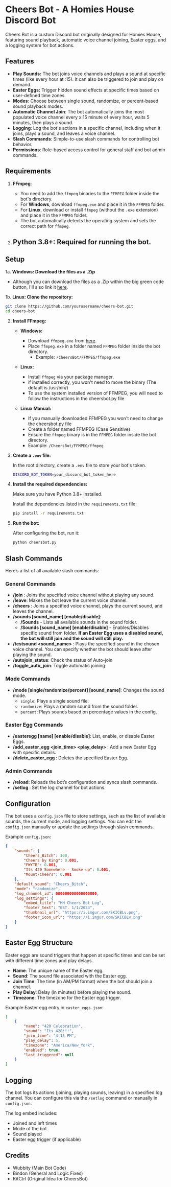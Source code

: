 # Cheers Bot - A Homies House Discord Bot

Cheers Bot is a custom Discord bot originally designed for Homies House, featuring sound playback, automatic voice channel joining, Easter eggs, and a logging system for bot actions.

## Features

- **Play Sounds:** The bot joins voice channels and plays a sound at specific times (like every hour at :15). It can also be triggered to join and play on demand.
- **Easter Eggs:** Trigger hidden sound effects at specific times based on user-defined time zones.
- **Modes**: Choose between single sound, randomize, or percent-based sound playback modes.
- **Automatic Channel Join**: The bot automatically joins the most populated voice channel every x:15 minute of every hour, waits 5 minutes, then plays a sound.
- **Logging**: Log the bot's actions in a specific channel, including when it joins, plays a sound, and leaves a voice channel.
- **Slash Commands**: Simple-to-use slash commands for controlling bot behavior.
- **Permissions**: Role-based access control for general staff and bot admin commands.

## Requirements

1. **FFmpeg**: 
   - You need to add the `ffmpeg` binaries to the `FFMPEG` folder inside the bot's directory.
   - For **Windows**, download `ffmpeg.exe` and place it in the `FFMPEG` folder.
   - For **Linux**, download or install `ffmpeg` (without the `.exe` extension) and place it in the `FFMPEG` folder.
   - The bot automatically detects the operating system and sets the correct path for `ffmpeg`.

2. **Python 3.8+**: Required for running the bot.
   - 

## Setup
1a. **Windows: Download the files as a .Zip**
   - Although you can download the files as a .Zip within the big green code button, I'll also link it [here](https://github.com/Wubbity/CheersBot/archive/refs/heads/main.zip).

1b. **Linux: Clone the repository:**

   ```bash
   git clone https://github.com/yourusername/cheers-bot.git
   cd cheers-bot
   ```

2. **Install FFmpeg:**

   - **Windows:**
     - Download `ffmpeg.exe` from [here](https://ffmpeg.org/download.html).
     - Place `ffmpeg.exe` in a folder named `FFMPEG` folder inside the bot directory.
       - Example: `/CheersBot/FFMPEG/ffmpeg.exe`

   - **Linux:**
     - Install `ffmpeg` via your package manager.
     - if installed correctly, you won't need to move the binary (The default is /usr/bin/)
     - To use the system installed version of FFMPEG, you will need to follow the instructions in the cheersbot.py file

   - **Linux Manual:**
     - If you manually downloaded FFMPEG you won't need to change the cheersbot.py file
      - Create a folder named FFMPEG (Case Sensitive)
      - Ensure the `ffmpeg` binary is in the `FFMPEG` folder inside the bot directory.
      - Example: `/CheersBot/FFMPEG/ffmpeg`


4. **Create a `.env` file:**

   In the root directory, create a `.env` file to store your bot's token.

   ```bash
   DISCORD_BOT_TOKEN=your_discord_bot_token_here
   ```

5. **Install the required dependencies:**

   Make sure you have Python 3.8+ installed.

   Install the dependencies listed in the `requirements.txt` file:

   ```bash
   pip install -r requirements.txt
   ```

7. **Run the bot:**

   After configuring the bot, run it:

   ```bash
   python cheersbot.py
   ```

## Slash Commands

Here’s a list of all available slash commands:

### General Commands

- **/join <channel>**: Joins the specified voice channel without playing any sound.
- **/leave**: Makes the bot leave the current voice channel.
- **/cheers <channel>**: Joins a specified voice channel, plays the current sound, and leaves the channel.
- **/sounds [sound_name] [enable/disable]**: 
  - **/Sounds** - Lists all available sounds in the sound folder.
  - **/Sounds [sound_name] [enable/disable]** - Enables/Disables specific sound from folder. **If an Easter Egg uses a disabled sound, the bot will still join and the sound will still play.**
- **/testsound <sound_name> <channel>**: Plays the specified sound in the chosen voice channel. You can specify whether the bot should leave after playing the sound.
- **/autojoin_status**: Check the status of Auto-join
- **/toggle_auto_join**: Toggle automatic joining

### Mode Commands

- **/mode [single/randomize/percent] [sound_name]**: Changes the sound mode.
  - `single`: Plays a single sound file.
  - `randomize`: Plays a random sound from the sound folder.
  - `percent`: Plays sounds based on percentage values in the config.

### Easter Egg Commands

- **/easteregg [name] [enable/disable]**: List, enable, or disable Easter Eggs.
- **/add_easter_egg <name> <sound> <join_time> <play_delay> <timezone>**: Add a new Easter Egg with specific details.
- **/delete_easter_egg <name>**: Deletes the specified Easter Egg.

### Admin Commands

- **/reload**: Reloads the bot’s configuration and syncs slash commands.
- **/setlog <channel>**: Set the log channel for bot actions.

## Configuration

The bot uses a `config.json` file to store settings, such as the list of available sounds, the current mode, and logging settings. You can edit the `config.json` manually or update the settings through slash commands.

Example `config.json`:

```json
{
    "sounds": {
        "Cheers_Bitch": 100,
        "Cheers by King": 0.001,
        "FWYTB": 0.001,
        "Its 420 Somewhere - Smoke up": 0.001,
        "Mount-Cheers": 0.001
    },
    "default_sound": "Cheers_Bitch",
    "mode": "randomize",
    "log_channel_id": 000000000000000000,
    "log_settings": {
        "embed_title": "HH Cheers Bot Log",
        "footer_text": "EST. 1/1/2024",
        "thumbnail_url": "https://i.imgur.com/SKICBLv.png",
        "footer_icon_url": "https://i.imgur.com/SKICBLv.png"
    }
}
```

## Easter Egg Structure

Easter eggs are sound triggers that happen at specific times and can be set with different time zones and play delays.

- **Name**: The unique name of the Easter egg.
- **Sound**: The sound file associated with the Easter egg.
- **Join Time**: The time (in AM/PM format) when the bot should join a channel.
- **Play Delay**: Delay (in minutes) before playing the sound.
- **Timezone**: The timezone for the Easter egg trigger.

Example Easter egg entry in `easter_eggs.json`:

```json
[
    {
        "name": "420 Celebration",
        "sound": "Its 420!!!",
        "join_time": "4:15 PM",
        "play_delay": 5,
        "timezone": "America/New_York",
        "enabled": true,
        "last_triggered": null
    }
]
```

## Logging

The bot logs its actions (joining, playing sounds, leaving) in a specified log channel. You can configure this via the `/setlog` command or manually in `config.json`.

The log embed includes:

- Joined and left times
- Mode of the bot
- Sound played
- Easter egg trigger (if applicable)

## Credits
- Wubbity (Main Bot Code)
- Bindon (General and Logic Fixes)
- KitCtrl (Original Idea for CheersBot)
